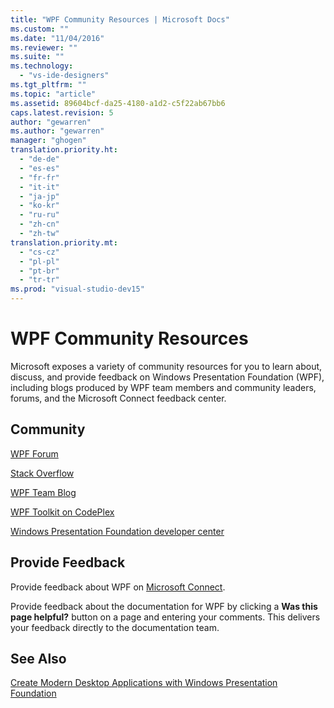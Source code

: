 ```yaml
---
title: "WPF Community Resources | Microsoft Docs"
ms.custom: ""
ms.date: "11/04/2016"
ms.reviewer: ""
ms.suite: ""
ms.technology: 
  - "vs-ide-designers"
ms.tgt_pltfrm: ""
ms.topic: "article"
ms.assetid: 89604bcf-da25-4180-a1d2-c5f22ab67bb6
caps.latest.revision: 5
author: "gewarren"
ms.author: "gewarren"
manager: "ghogen"
translation.priority.ht: 
  - "de-de"
  - "es-es"
  - "fr-fr"
  - "it-it"
  - "ja-jp"
  - "ko-kr"
  - "ru-ru"
  - "zh-cn"
  - "zh-tw"
translation.priority.mt: 
  - "cs-cz"
  - "pl-pl"
  - "pt-br"
  - "tr-tr"
ms.prod: "visual-studio-dev15"
---
```

# WPF Community Resources
Microsoft exposes a variety of community resources for you to learn about, discuss, and provide feedback on Windows Presentation Foundation (WPF), including blogs produced by WPF team members and community leaders, forums, and the Microsoft Connect feedback center.  
  
## Community  
 [WPF Forum](http://go.microsoft.com/fwlink/?LinkId=187440)  
  
 [Stack Overflow](http://stackoverflow.com/questions/tagged/wpf)  
  
 [WPF Team Blog](http://blogs.msdn.com/b/wpf/)  
  
 [WPF Toolkit on CodePlex](http://wpf.codeplex.com/)  
  
 [Windows Presentation Foundation developer center](https://www.visualstudio.com/features/wpf-vs)  
  
## Provide Feedback  
 Provide feedback about WPF on [Microsoft Connect](https://connect.microsoft.com/VisualStudio/Feedback).  
  
 Provide feedback about the documentation for WPF by clicking a **Was this page helpful?** button on a page and entering your comments. This delivers your feedback directly to the documentation team.  
  
## See Also  
 [Create Modern Desktop Applications with Windows Presentation Foundation](../designers/create-modern-desktop-applications-with-windows-presentation-foundation.md)